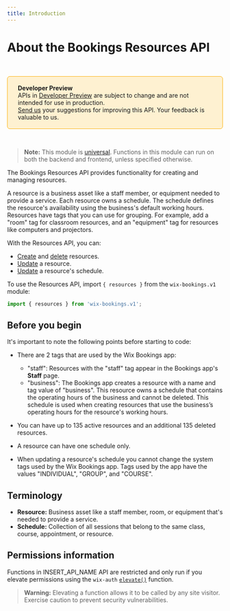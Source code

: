 ```yaml
---
title: Introduction
---
```


# About the Bookings Resources API

&nbsp;

<div style="background-color: #FEF1D1; padding: 18px 24px; border-radius: 6px; border: 1px solid #FDB10C; box-sizing: border-box; display: inline-block">
    <b>Developer Preview</b>
    <br/>
    <span>APIs in <a href="https://www.wix.com/velo/reference/api-overview/developer-preview">Developer Preview</a> are subject to change and are not intended for use in production.<br/><a href="mailto:velo-preview-feedback@wix.com">Send us</a> your suggestions for improving this API. Your feedback is valuable to us.</span>
</div>

&nbsp;

> **Note:** This module is [universal](/api-overview/api-versions#universal-modules). Functions in this module can run on both the backend and frontend, unless specified otherwise.

The Bookings Resources API provides functionality for creating and managing resources.

A resource is a business asset like a staff member, or equipment needed to provide a service. Each resource owns a schedule. The schedule defines the resource's availability using the business's default working hours. Resources have tags that you can use for grouping. For example, add a "room" tag for classroom resources, and an "equipment" tag for resources like computers and projectors.

With the Resources API, you can:

- [Create](wix-bookings-v1/resources/createresource) and [delete](wix-bookings-v1/resources/deleteresource) resources.
- [Update](wix-bookings-v1/resources/updateresource) a resource. 
- [Update](wix-bookings-v1/resources/updateschedule) a resource's schedule.


To use the Resources API, import `{ resources }` from the `wix-bookings.v1` module:

```javascript
import { resources } from 'wix-bookings.v1';
```

## Before you begin

It's important to note the following points before starting to code:

- There are 2 tags that are used by the Wix Bookings app:
    - "staff": Resources with the "staff" tag appear in the Bookings app's **Staff** page.
    - "business": The Bookings app creates a resource with a name and tag value of "business". This resource owns a schedule that contains the operating hours of the business and cannot be deleted. This schedule is used when creating resources that use the business’s operating hours for the resource's working hours.

- You can have up to 135 active resources and an additional 135 deleted resources.
- A resource can have one schedule only.
- When updating a resource's schedule you cannot change the system tags used by the Wix Bookings app. Tags used by the app have the values "INDIVIDUAL", "GROUP", and "COURSE".


## Terminology

+ __Resource:__ Business asset like a staff member, room, or equipment that's needed to provide a service.
+ __Schedule:__ Collection of all sessions that belong to the same class, course, appointment, or resource.


## Permissions information

Functions in INSERT_API_NAME API are restricted and only run if you elevate permissions using the `wix-auth` [`elevate()`](https://www.wix.com/velo/reference/wix-auth/elevate) function.

<blockquote class='warning'>
<p><strong>Warning:</strong> Elevating a function allows it to be called by any site visitor. Exercise caution to prevent security vulnerabilities.</p>
</blockquote>
